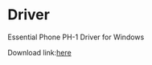 # Driver
Essential Phone PH-1 Driver for Windows

Download link:[here](https://storage.googleapis.com/essential-static/Essential-PH1-WindowsDrivers.exe)
